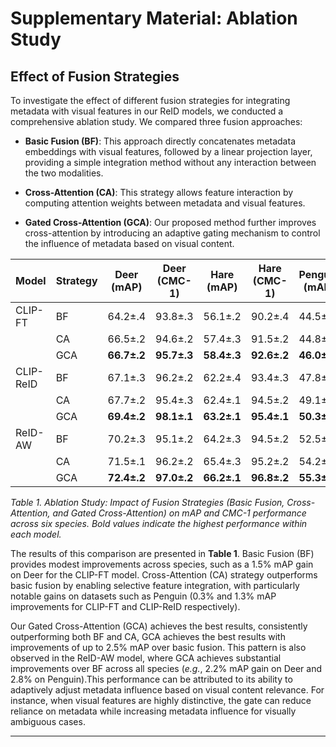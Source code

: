 # Supplementary Material: Ablation Study
## **Effect of Fusion Strategies**
To investigate the effect of different fusion strategies for integrating metadata with visual features in our ReID models, we conducted a comprehensive ablation study. We compared three fusion approaches:

- **Basic Fusion (BF)**: This approach directly concatenates metadata embeddings with visual features, followed by a linear projection layer, providing a simple integration method without any interaction between the two modalities.

- **Cross-Attention (CA)**: This strategy allows feature interaction by computing attention weights between metadata and visual features.

- **Gated Cross-Attention (GCA)**: Our proposed method further improves cross-attention by introducing an adaptive gating mechanism to control the influence of metadata based on visual content.


| Model      | Strategy | Deer (mAP) | Deer (CMC-1) | Hare (mAP) | Hare (CMC-1) | Penguin (mAP) | Penguin (CMC-1) | Pūkeko (mAP) | Pūkeko (CMC-1) | Stoat (mAP) | Stoat (CMC-1) | Wallaby (mAP) | Wallaby (CMC-1) |
|-------------|-----------|-------------|---------------|-------------|---------------|----------------|------------------|----------------|----------------|---------------|-----------------|------------------|------------------|
| CLIP-FT     | BF        | 64.2±.4      | 93.8±.3        | 56.1±.2      | 90.2±.4        | 44.5±.3         | 62.4±.3           | 57.2±.2         | 79.1±.3         | 67.2±.2        | 89.6±.4           | 55.3±.2           | 88.9±.2           |
|              | CA        | 66.5±.2      | 94.6±.2        | 57.4±.3      | 91.5±.2        | 44.8±.2         | 63.8±.3           | 57.3±.2         | 80.4±.2         | 68.5±.2        | 90.8±.3           | 55.9±.2           | 89.8±.2           |
|              | GCA       | **66.7±.2**  | **95.7±.3**    | **58.4±.3**  | **92.6±.2**    | **46.0±.2**     | **64.9±.3**       | **58.2±.2**     | **81.6±.3**     | **69.8±.2**    | **91.8±.2**       | **56.8±.4**       | **90.7±.3**       |
| CLIP-ReID   | BF        | 67.1±.3      | 96.2±.2        | 62.2±.4      | 93.4±.3        | 47.8±.3         | 66.5±.2           | 57.6±.2         | 81.5±.2         | 70.2±.1        | 90.1±.2           | 59.6±.1           | 90.2±.2           |
|              | CA        | 67.7±.2      | 95.4±.3        | 62.4±.1      | 94.5±.2        | 49.1±.2         | 67.6±.2           | 57.8±.3         | 82.6±.2         | 70.4±.2        | 91.2±.4           | 61.1±.2           | 91.3±.2           |
|              | GCA       | **69.4±.2**  | **98.1±.1**    | **63.2±.1**  | **95.4±.1**    | **50.3±.4**     | **68.6±.2**       | **59.8±.1**     | **83.7±.2**     | **71.5±.2**    | **92.0±.1**       | **61.8±.2**       | **92.1±.1**       |
| ReID-AW     | BF        | 70.2±.3      | 95.1±.2        | 64.2±.3      | 94.5±.2        | 52.5±.4         | 68.2±.3           | 59.8±.3         | 81.2±.3         | 72.2±.2        | 92.5±.3           | 61.2±.2           | 90.8±.4           |
|              | CA        | 71.5±.1      | 96.2±.2        | 65.4±.3      | 95.2±.2        | 54.2±.3         | 69.8±.2           | 60.8±.2         | 84.5±.2         | 73.2±.3        | 94.2±.2           | 62.5±.2           | 91.9±.4           |
|              | GCA       | **72.4±.2**  | **97.0±.2**    | **66.2±.1**  | **96.8±.2**    | **55.3±.4**     | **70.8±.4**       | **61.8±.2**     | **86.7±.3**     | **74.1±.4**    | **95.0±.2**       | **63.5±.1**       | **92.7±.2**       |

*Table 1. Ablation Study: Impact of Fusion Strategies (Basic Fusion, Cross-Attention, and Gated Cross-Attention) on mAP and CMC-1 performance across six species. Bold values indicate the highest performance within each model.*

The results of this comparison are presented in **Table 1**. Basic Fusion (BF) provides modest improvements across species, such as a 1.5% mAP gain on Deer for the CLIP-FT model. Cross-Attention (CA) strategy outperforms basic fusion by enabling selective feature integration, with particularly notable gains on datasets such as Penguin (0.3% and 1.3% mAP improvements for CLIP-FT and CLIP-ReID respectively). 

Our Gated Cross-Attention (GCA) achieves the best results, consistently outperforming both BF and CA, GCA achieves the best results with improvements of up to 2.5% mAP over basic fusion. This pattern is also observed in the ReID-AW model, where GCA achieves substantial improvements over BF across all species (*e.g.*, 2.2% mAP gain on Deer and 2.8% on Penguin).This performance can be attributed to its ability to adaptively adjust metadata influence based on visual content relevance. For instance, when visual features are highly distinctive, the gate can reduce reliance on metadata while increasing metadata influence for visually ambiguous cases.

* * *